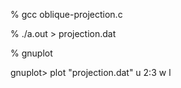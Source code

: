 % gcc oblique-projection.c

% ./a.out > projection.dat

% gnuplot

gnuplot> plot "projection.dat" u 2:3 w l

